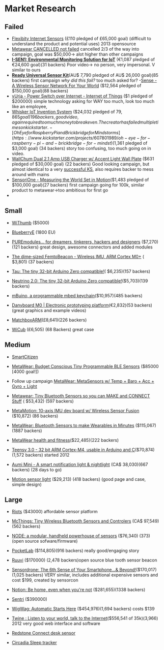 # Market Research

## Failed
- [Flexibity Internet Sensors](https://www.kickstarter.com/projects/maximosipov/flexibity-internet-sensors) (£110 pledged of £65,000 goal) (difficult to understand the product and potential uses) 2013 opensource
- [Metawear CANCELLED not failed](https://www.kickstarter.com/projects/guardyen/metawear-coin-build-your-own-wearable-sensor-produ) cancelled 2/3 of the way into campaign, goal was $50,000-> alot higher than other campaigns
- [**I-SEN1: Environmental Monitoring Solution for IoT**](https://www.kickstarter.com/projects/678204640/i-sen1-environmental-monitoring-solution-for-iot) (€1,087 pledged of €24,600 goal)(31 backers) Poor video-> no person, very impersonal. V similar to ours
- [**Ready Universal Sensor Kit**](https://www.kickstarter.com/projects/foxfire/ready-universal-sensor-ki)(AU$ 7,790
pledged of AU$ 26,000 goal)(85 backers) first campaign _why did this fail?_ too much asked for?
-[Sense - A Wireless Sensor Network For Your World](https://www.kickstarter.com/projects/1158810778/sense-a-wireless-sensor-network-for-your-world) ($12,564 pledged of $150,000 goal)(88 backers)
- [vUrja - Power Switch over Internet - Internet of Things](https://www.kickstarter.com/projects/1175176293/vurja-power-switch-over-internet-internet-of-thing) ($1 pledged of $200000) simple technology asking for WAY too much, look too much like an employee,
- [Whisker IoT Invention System](https://www.kickstarter.com/projects/1630453569/whisker-iot-invention-system) ($24,032
pledged of $79,865 goal) 196 backers, good video, again required too much money to break even. The creator has failed multiple times on kickstarter.
-[Oh Eye for Raspberry Pi and Brickbridge for Mindstorms](https://www.kickstarter.com/projects/607801989/oh-eye-for-raspberry-pi-and-brickbridge-for-mindst) ($1,361 pledged of $3,000 goal) (34 backers) story too confusing, too much going on in video.
- [WallChum Dual 2.1 Amp USB Charger w/ Accent Light Wall Plate](https://www.kickstarter.com/projects/903884365/wallchum-dual-21-amp-usb-charger-w-accent-light-wa) ($631 pledged of $30,000 goal) (22 backers) Good looking campaign, but almost identical to a very [successful KS](https://www.kickstarter.com/projects/snappower/snappower-charger-a-usb-charger-in-a-coverplate-no), also requires backer to mess around with mains
- [SensoriOne - Measuring the World Set in Motion](https://www.kickstarter.com/projects/1794112152/sensorione-measuring-the-world-set-in-motion)($1,483
pledged of $100,000 goal)(27 backers) first campaign going for 100k, similar product to metawear->too ambitious for first go
-
## Small
- [WiThumb](http://www.instructables.com/id/How-to-Build-a-WiFi-Thermometer/) ($5000)
- [BlueberryE](https://www.kickstarter.com/projects/1444187967/blueberrye-wifi-connected-sensors-arduino-compatib/description) (1800 EU)
- [PUREmodules… for dreamers, tinkerers, hackers and designers](https://www.kickstarter.com/projects/pureengineering/puremodules-for-dreamers-tinkerers-hackers-and-des) ($7,270)(121 backers) great design, awesome connectors and added modules
- [The dime-sized FemtoBeacon - Wireless IMU, ARM Cortex M0+](https://www.kickstarter.com/projects/1265095814/the-dime-sized-femtobeacon-wireless-imu-arm-cortex/description) (
$3,801) (37 backers)
- [Tau: The tiny 32-bit Arduino Zero compatible!](https://www.kickstarter.com/projects/rabidprototypes/tau-the-tiny-32-bit-arduino-zero-compatible)( $6,235)(157 backers)
- [Neutrino 2.0: The tiny 32-bit Arduino Zero compatible!](https://www.kickstarter.com/projects/rabidprototypes/neutrino-20-the-tiny-32-bit-arduino-zero-compatibl)($5,703)(139 backers)
- [mBuino, a programmable mbed keychain](https://www.kickstarter.com/projects/1359959821/mbuino-a-programmable-mbed-keychain)($10,957)(485 backers)
- [Danyboard M0 | Electronic prototyping platform](https://www.kickstarter.com/projects/giuseppecaccavale/danyboard-m0-electronic-prototyping-platform)(€2,832)(53 backers)(great graphics and example videos)
- [MatchboxARM](https://www.kickstarter.com/projects/1883701526/matchboxarm)(£8,641)(226 backers)

- [WiCub](https://www.kickstarter.com/projects/911457810/wicub-wifi-temperature-and-humidity-sensor?ref=category) (£6,505) (68 Backers) great case

## Medium
- [SmartCitizen](https://www.kickstarter.com/projects/acrobotic/the-smart-citizen-kit-crowdsourced-environmental-m)
- [MetaWear: Budget Conscious Tiny Programmable BLE Sensors](https://www.kickstarter.com/projects/guardyen/tiny-programmable-ble-sensors-that-wont-break-your)
 ($85000 [4000 goal!])
 - Follow up campaign [MetaWear: MetaSensors w/ Temp + Baro + Acc + Gyro + Light](https://www.kickstarter.com/projects/guardyen/metawear-bluetooth-sensors-w-temp-pressure-acc-gyr)
- [Metawear: Tiny Bluetooth Sensors so you can MAKE and CONNECT Stuff](https://www.kickstarter.com/projects/guardyen/tiny-bluetooth-sensors-so-you-can-make-and-connect) (
$53,432) (597 backers)
- [MetaMotion: 10-axis IMU dev board w/ Wireless Sensor Fusion ](https://www.kickstarter.com/projects/metawear/metamotion-10-axis-imu-dev-board-w-wireless-sensor?ref=category) ($10,872) (86 backers)
- [MetaWear: Bluetooth Sensors to make Wearables in Minutes](https://www.kickstarter.com/projects/guardyen/metawear-production-ready-wearables-in-30-minutes) ($115,067) (1887 backers)
- [MetaWear health and fitness](https://www.kickstarter.com/projects/guardyen/hr-gsr-motion-dev-board-for-health-and-fitness-pro)($22,485)(222 backers)
- [Teensy 3.0 - 32 bit ARM Cortex-M4, usable in Arduino and C](https://www.kickstarter.com/projects/paulstoffregen/teensy-30-32-bit-arm-cortex-m4-usable-in-arduino-a/)($70,874)(1,572 backers) started 2012

- [Aumi Mini - A smart notification light & nightlight](https://www.kickstarter.com/projects/aumi/aumi-mini-a-smart-notification-light-and-nightligh) (CA$ 38,030)(667 backers) (28 days to go)
- [Motion sensor light](https://www.kickstarter.com/projects/1092341030/m-light-motion-sensor-activated-miniature-night-li) ($29,213) (418 backers) (good page and case, simple design)

## Large
- [Riots](https://www.kickstarter.com/projects/riotsinstruments/riots-aware-for-you) ($43000) affordable sensor platform
- [McThings: Tiny Wireless Bluetooth Sensors and Controlers](https://www.kickstarter.com/projects/2016620887/mcthings-tiny-wireless-bluetooth-sensors-and-contr) (CA$ 97,549)(562 backers)
- [NODE: a modular, handheld powerhouse of sensors](https://www.kickstarter.com/projects/soldermaster/node-a-modular-handheld-powerhouse-of-sensors?ref=category) ($76,340) (373) (open source sofware/firmware)
- [PocketLab](https://www.kickstarter.com/projects/850087978/the-pocketlab-explorers-wanted) ($114,805)(916 backers) really good/engaging story
- [Ruuvi](https://www.kickstarter.com/projects/463050344/ruuvitag-open-source-bluetooth-sensor-beacon?ref=category) ($170000) (2,478 backers)open source blue tooth sensor beacon
- [Sensordrone: The 6th Sense of Your Smartphone...& Beyond!](https://www.kickstarter.com/projects/453951341/sensordrone-the-6th-sense-of-your-smartphoneand-be)($170,017)(1,025 backers) VERY similar, includes additional expensive sensors and cost $199, created by sensorcon
- [Notion: Be home, even when you're not](https://www.kickstarter.com/projects/notion/notion-be-home-even-when-youre-not) ($281,655)(1338 backers)
- [Sentri](https://www.kickstarter.com/projects/474570093/sentri-welcome-to-a-smarter-home) ($390000)
- [WigWag: Automatic Starts Here](https://www.kickstarter.com/projects/wigwag/wigwag-scan-it-control-it-rule-it-share-it) ($454,976)(1,694 backers) costs $139
- [Twine : Listen to your world, talk to the Internet](https://www.kickstarter.com/projects/supermechanical/twine-listen-to-your-world-talk-to-the-internet)($556,541 of 35k)(3,966) 2012 very good web interface and software
- [Redstone Connect desk sensor](http://www.redstoneconnectplc.com/products/onespace/)


- [Circadia Sleep tracker](https://www.kickstarter.com/projects/circadia/circadia-sleep-and-work-better-using-nasa-inspired?ref=category_popular)
